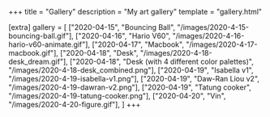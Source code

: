 +++
title = "Gallery"
description = "My art gallery"
template = "gallery.html"

[extra]
gallery = [
    ["2020-04-15", "Bouncing Ball", "/images/2020-4-15-bouncing-ball.gif"],
    ["2020-04-16", "Hario V60", "/images/2020-4-16-hario-v60-animate.gif"],
    ["2020-04-17", "Macbook", "/images/2020-4-17-macbook.gif"],
    ["2020-04-18", "Desk", "/images/2020-4-18-desk_dream.gif"],
    ["2020-04-18", "Desk (with 4 different color palettes)", "/images/2020-4-18-desk_combined.png"],
    ["2020-04-19", "Isabella v1", "/images/2020-4-19-isabella-v1.png"],
    ["2020-04-19", "Daw-Ran Liou v2", "/images/2020-4-19-dawran-v2.png"],
    ["2020-04-19", "Tatung cooker", "/images/2020-4-19-tatung-cooker.png"],
    ["2020-04-20", "Vin", "/images/2020-4-20-figure.gif"],
]
+++
